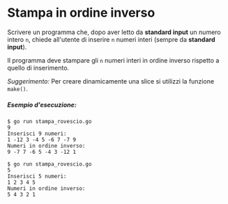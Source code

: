 # Stampa in ordine inverso


Scrivere un programma che, dopo aver letto da **standard input** un numero intero `n`, chiede all'utente di inserire `n` numeri interi (sempre da **standard input**). 

Il programma deve stampare gli `n` numeri interi in ordine inverso rispetto a quello di inserimento.

*Suggerimento:* Per creare dinamicamente una slice si utilizzi la funzione `make()`.

##### Esempio d'esecuzione:

```text
$ go run stampa_rovescio.go 
9
Inserisci 9 numeri:
1 -12 3 -4 5 -6 7 -7 9
Numeri in ordine inverso:
9 -7 7 -6 5 -4 3 -12 1 

$ go run stampa_rovescio.go 
5
Inserisci 5 numeri:
1 2 3 4 5
Numeri in ordine inverso:
5 4 3 2 1 
```
